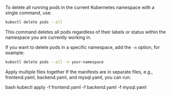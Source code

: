 To delete all running pods in the current Kubernetes namespace with a single command, use:

```bash
kubectl delete pods --all
```

This command deletes all pods regardless of their labels or status within the namespace you are currently working in.

If you want to delete pods in a specific namespace, add the `-n` option, for example:

```bash
kubectl delete pods --all -n your-namespace
```
Apply multiple files together
If the manifests are in separate files, e.g., frontend.yaml, backend.yaml, and mysql.yaml, you can run:

bash
kubectl apply -f frontend.yaml -f backend.yaml -f mysql.yaml
